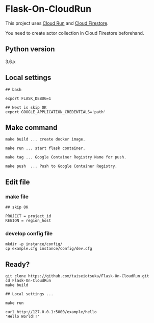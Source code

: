 # Flask-On-CloudRun

This project uses [Cloud Run](https://cloud.google.com/run/) and [Cloud Firestore](https://firebase.google.com/docs/firestore).

You need to create actor collection in Cloud Firestore beforehand.

## Python version

3.6.x

## Local settings

```
## bash

export FLASK_DEBUG=1

## Next is skip OK
export GOOGLE_APPLICATION_CREDENTIALS='path'
```

## Make command

```
make build ... create docker image. 

make run ... start flask container.

make tag ... Google Container Registry Name for push.

make push  ... Push to Google Container Registry.

```

## Edit file

### make file

```
## skip OK

PROJECT = project_id
REGION = region_host
```

### develop config file

```
mkdir -p instance/config/
cp example.cfg instance/config/dev.cfg
```

## Ready?

```
git clone https://github.com/taiseiotsuka/Flask-On-CloudRun.git
cd Flask-On-CloudRun
make build

## Local settings ...

make run

curl http://127.0.0.1:5000/example/hello
'Hello World!!'
```
